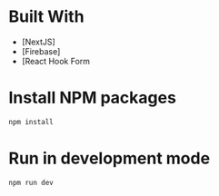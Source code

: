 # Built With

- [NextJS]
- [Firebase]
- [React Hook Form

# Install NPM packages

```sh
npm install
```

# Run in development mode

```sh
npm run dev
```
